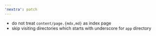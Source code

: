 ```yaml
---
'nextra': patch
---
```


- do not treat `content/page.{mdx,md}` as index page
- skip visiting directories which starts with underscore for `app` directory
